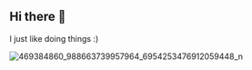## Hi there 👋

I just like doing things :)

<!--
**lols11/lols11** is a ✨ _special_ ✨ repository because its `README.md` (this file) appears on your GitHub profile.

Here are some ideas to get you started:

- 🔭 I’m currently working on ...
- 🌱 I’m currently learning ...
- 👯 I’m looking to collaborate on ...
- 🤔 I’m looking for help with ...
- 💬 Ask me about ...
- 📫 How to reach me: ...
- 😄 Pronouns: ...
- ⚡ Fun fact: ...
-->
![469384860_988663739957964_6954253476912059448_n](https://github.com/user-attachments/assets/eb60a4cc-3016-4ebd-ae21-8bacf91d0d72)
